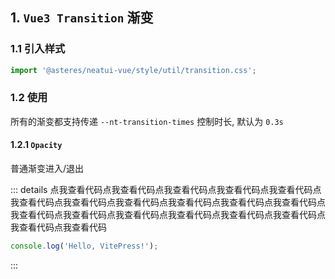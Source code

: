## 1. `Vue3 Transition` 渐变

### 1.1 引入样式

```ts
import '@asteres/neatui-vue/style/util/transition.css';
```

<script setup>
import SourceCode from '../src/app_components/SourceCode.vue';
</script>

### 1.2 使用

所有的渐变都支持传递 `--nt-transition-times` 控制时长, 默认为 `0.3s`

#### 1.2.1 `Opacity`

普通渐变进入/退出

::: details 点我查看代码点我查看代码点我查看代码点我查看代码点我查看代码点我查看代码点我查看代码点我查看代码点我查看代码点我查看代码点我查看代码点我查看代码点我查看代码点我查看代码点我查看代码点我查看代码点我查看代码点我查看代码点我查看代码

```js
console.log('Hello, VitePress!');
```

:::
